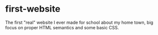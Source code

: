 # first-website
The first "real" website I ever made for school about my home town, big focus on proper HTML semantics and some basic CSS.
